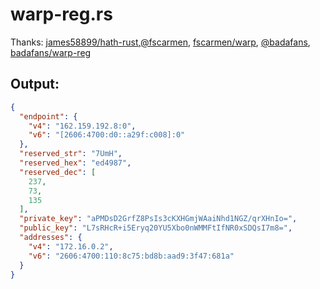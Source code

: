 # warp-reg.rs
Thanks: [james58899/hath-rust](https://github.com/james58899/hath-rust),[@fscarmen](https://github.com/fscarmen/), [fscarmen/warp](https://gitlab.com/fscarmen/warp/), [@badafans](https://github.com/badafans), [badafans/warp-reg](https://github.com/badafans/warp-reg)<br>
## Output:
```json
{
  "endpoint": {
    "v4": "162.159.192.8:0",
    "v6": "[2606:4700:d0::a29f:c008]:0"
  },
  "reserved_str": "7UmH",
  "reserved_hex": "ed4987",
  "reserved_dec": [
    237,
    73,
    135
  ],
  "private_key": "aPMDsD2GrfZ8PsIs3cKXHGmjWAaiNhd1NGZ/qrXHnIo=",
  "public_key": "L7sRHcR+i5Eryq20YU5Xbo0nWMMFtIfNR0xSDQsI7m8=",
  "addresses": {
    "v4": "172.16.0.2",
    "v6": "2606:4700:110:8c75:bd8b:aad9:3f47:681a"
  }
}
```
